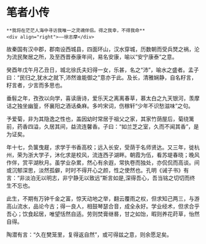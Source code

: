 # 笔者小传

``` admonish note 
**我将在茫茫人海中寻访我唯一之灵魂伴侣。得之我幸，不得我命**       
<div align="right">——徐志摩</div>
```

故秦国有汉中郡，郡南设西城县，四面环山，汉水穿城，历数朝而受兵燹之祸，沦为流民聚居之所，及至西晋泰康年间，易名安康，喻以“安宁康泰”之意。

癸酉年戊午月乙丑日，城北徐氏夫妇得一女，乐甚，名之“沛”，喻水之盛者。孟子曰：“民归之,犹水之就下,沛然谁能御之”意亦于此。及长，清雅娴静，自名籽言，籽言者，少言而多思也。

垂髫之年，孜孜以向学，喜读唐诗，爱乐天之离离春草，慕太白之九天银河，羡摩诘之独坐幽篁，怀襄阳之酒话桑麻。多吟宋词，伤稼轩“少年不识愁滋味”之句。

予爱菊，非为其隐逸之性也，盖因幼时常居于祖父之家，其家竹荫屋后，菊绕篱前，药香四溢，久居其间，益流连馨香。子曰：“如兰芝之室，久而不闻其香”，是为证矣。

年十七，负箧曳屣，求学于书香高校；远入长安，受荫于名师贤达。又三年，徙杭州，荣为浙大学子，沐化求是校风，流连西子湖畔。朝霞为伍，看苏堤春晓；晚风作伴，赏平湖秋月。虽学业杂累，然心有余遐，常执卷而独处，亦侃侃而高谈。间或沉郁深思，淡然孤僻，时时不得开心之颜，性之使然也。孔明《诫子书》有言：“非淡泊无以明志，非宁静无以致远”斯言如是,深得吾心，吾当铭之切切而终生不忘也。

此生，不期有万钟千金之富，惊天动地之举，翻云覆雨之权，但求知己两三，与游高山流水，品论今古；得一良人，相鼓琴瑟合音，成全永好。学业经术，但求合乎吾心；饮食起居，唯望恬然自适。劳则焚膏继晷，甘之如饴，暇则养花莳草，怡然自得。

陶潜有言：“久在樊笼里，复得返自然”，或可得兹之意，则余愿足矣。

